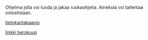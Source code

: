 Ohjelma jolla voi luoda ja jakaa ruokaohjeita. Aineksia voi tallentaa ostoslistaan.

[tietokantakaavio](https://i.imgur.com/i9WaOVs.jpg)

[linkki herokuun](https://tsoha-reseptit.herokuapp.com/)
